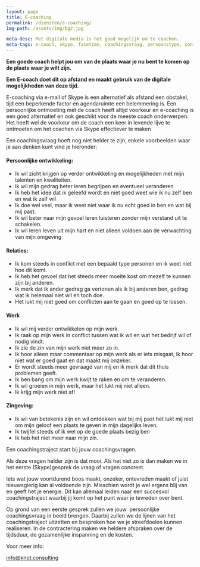 ```yaml
---
layout: page
title: E-coaching
permalink: /diensten/e-coaching/
img-path: /assets/img/bg2.jpg

meta-desc: Met digitale media is het goed mogelijk om te coachen.
meta-tags: e-coach, skype, facetime, coachingsvraag, persoonstype, conflicten, ondersteuning, coachingstraject, streefdoelen, moderne coach, tijd als obstakel, talent, kwaliteiten
---
```


**Een goede coach helpt jou om van de plaats waar je nu bent te komen op de plaats waar je wilt zijn.** 

**Een E-coach doet dit op afstand en maakt gebruik van de digitale mogelijkheden van deze tijd.**

E-coaching via e-mail of Skype is een alternatief als afstand een obstakel, tijd een beperkende factor en agendaruimte een belemmering is.
Een persoonlijke ontmoeting met de coach heeft altijd voorkeur en e-coaching is een goed alternatief en ook geschikt voor de meeste coach onderwerpen.
Het heeft wel de voorkeur om de coach een keer in levende lijve te ontmoeten om het coachen via Skype effectiever te maken

Een coachingsvraag hoeft nog niet helder te zijn, enkele voorbeelden waar je aan denken kunt vind je hieronder:

#### Persoonlijke ontwikkeling:
- Ik wil zicht krijgen op verder ontwikkeling en mogelijkheden met mijn talenten en kwaliteiten.
- Ik wil mijn gedrag beter leren begrijpen en eventueel veranderen
- Ik heb het idee dat ik geleefd wordt en niet goed weet wie ik nu zelf ben en wat ik zelf wil
- Ik doe wel veel, maar ik weet niet waar ik nu echt goed in ben en wat bij mij past.
- Ik wil beter naar mijn gevoel leren luisteren zonder mijn verstand uit te schakelen.
- Ik wil leren leven uit mijn hart en niet alleen voldoen aan de verwachting van mijn omgeving

#### Relaties:
- Ik kom steeds in conflict met een bepaald type personen en ik weet niet hoe dit komt. 
- Ik heb het gevoel dat het steeds meer moeite kost om mezelf te kunnen zijn bij anderen.
- Ik merk dat ik ander gedrag ga vertonen als ik bij anderen ben, gedrag wat ik helemaal niet wil en toch doe.
- Het lukt mij niet goed om conflicten aan te gaan en goed op te lossen.

#### Werk
- Ik wil mij verder ontwikkelen op mijn werk.
- Ik raak op mijn werk in conflict tussen wat ik wil en wat het bedrijf wil of nodig vindt.
- Ik zie de zin van mijn werk niet meer zo in.
- Ik hoor alleen maar commentaar op mijn werk als er iets misgaat, ik hoor niet wat er goed gaat en dat maakt mij onzeker.
- Er wordt steeds meer gevraagd van mij en ik merk dat dit thuis problemen geeft.
- Ik ben bang om mijn werk kwijt te raken en om te veranderen.
- Ik wil groeien in mijn werk, maar het lukt mij niet alleen.
- Ik krijg mijn werk niet af!

#### Zingeving:
- Ik wil van betekenis zijn en wil ontdekken wat bij mij past
het lukt mij niet om mijn geloof een plaats te geven in mijn dagelijks leven.
- Ik twijfel steeds of ik wel op de goede plaats bezig ben
- Ik heb het niet meer naar mijn zin.

Een coachingstraject start bij jouw coachingsvragen.

Als deze vragen helder zijn is dat mooi. Als het niet zo is dan maken we in het eerste (Skype)gesprek de vraag of vragen concreet.

Iets wat jouw voortdurend boos maakt, onzeker, ontevreden maakt of juist nieuwsgierig kan al voldoende zijn. Misschien wordt je wel ergens blij van en geeft het je energie. Dit kan allemaal leiden naar een succesvol coachingstraject waarbij jij komt op het punt waar je tevreden over bent.

Op grond van een eerste gesprek zullen we jouw  persoonlijke coachingsvraag in beeld brengen. Daarbij zullen we de lijnen van het coachingstraject uitzetten en bespreken hoe we je streefdoelen kunnen realiseren.
In de contractering maken we heldere afspraken over de tijdsduur, de gezamenlijke inspanning en de kosten.

Voor meer info:

info@knot.consulting
